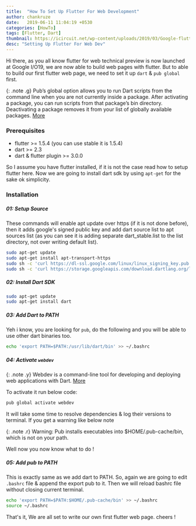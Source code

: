 ```yaml
---
title:  "How To Set Up Flutter For Web Development"
author: chankruze
date:   2019-06-11 11:04:19 +0530
categories: [HowTo]
tags: [Flutter, Dart]
thumbnail: https://icircuit.net/wp-content/uploads/2019/03/Google-flutter-logo-1.png
desc: "Setting Up Flutter For Web Dev"
---
```

Hi there, as you all know flutter for web technical preview is now launched at Google I/O19, we are now able to build web pages with flutter.
But to able to build our first flutter web page, we need to set it up `dart` & `pub global` first.

{: .note .g}
Pub’s global option allows you to run Dart scripts from the command line when you are not currently inside a package. After activating a package, you can run scripts from that package’s bin directory. Deactivating a package removes it from your list of globally available packages. <a href="https://dart.dev/tools/pub/cmd/pub-global" target="_blank">More</a>


### Prerequisites
- flutter >= 1.5.4 (you can use stable it is 1.5.4)
- dart >= 2.3
- dart & flutter plugin >= 3.0.0

So I assume you have flutter installed, if it is not the case read how to setup flutter here.
Now we are going to install dart sdk by using `apt-get` for the sake ok simplicity.

### Installation

##### 01: Setup Source
These commands will enable apt update over https (if it is not done before), then it adds google's signed public key and add dart source list to apt sources list (as you can see it is adding separate dart_stable.list to the list directory, not over writing default list).

```bash
sudo apt-get update
sudo apt-get install apt-transport-https
sudo sh -c 'curl https://dl-ssl.google.com/linux/linux_signing_key.pub | apt-key add -'
sudo sh -c 'curl https://storage.googleapis.com/download.dartlang.org/linux/debian/dart_stable.list > /etc/apt/sources.list.d/dart_stable.list'
```

##### 02: Install Dart SDK

```bash
sudo apt-get update
sudo apt-get install dart
```
##### 03: Add Dart to PATH
Yeh i know, you are looking for `pub`, do the following and you will be able to use other dart binaries too.

```bash
echo 'export PATH=$PATH:/usr/lib/dart/bin' >> ~/.bashrc
```

##### 04: Activate `webdev`

{: .note .y}
Webdev is a command-line tool for developing and deploying web applications with Dart. <a href="https://pub.dev/packages/webdev" target="_blank">More</a>

To activate it run below code:

```bash
pub global activate webdev
```
It will take some time to resolve dependencies & log their versions to terminal. If you get a warning like below note

{: .note .r}
Warning: Pub installs executables into $HOME/.pub-cache/bin, which is not on your path.

Well now you now know what to do !

##### 05: Add pub to PATH
This is exactly same as we add dart to PATH. So, again we are going to edit `.bashrc` file & append the export pub to it. Then we will reload bashrc file without closing current terminal.

```bash
echo 'export PATH=$PATH:$HOME/.pub-cache/bin' >> ~/.bashrc
source ~/.bashrc
```

That's it, We are all set to write our own first flutter web page. cheers !